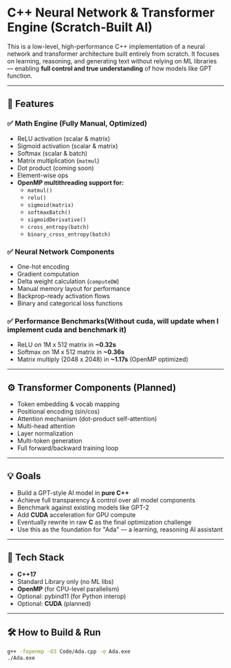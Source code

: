 # C++ Neural Network & Transformer Engine (Scratch-Built AI)

This is a low-level, high-performance C++ implementation of a neural network and transformer architecture built entirely from scratch. It focuses on learning, reasoning, and generating text without relying on ML libraries — enabling **full control and true understanding** of how models like GPT function.

---

## 🧠 Features

### ✅ Math Engine (Fully Manual, Optimized)
- ReLU activation (scalar & matrix)
- Sigmoid activation (scalar & matrix)
- Softmax (scalar & batch)
- Matrix multiplication (`matmul`)
- Dot product (coming soon)
- Element-wise ops
- **OpenMP multithreading support for:**
  - `matmul()`
  - `relu()`
  - `sigmoid(matrix)`
  - `softmaxBatch()`
  - `sigmoidDerivative()`
  - `cross_entropy(batch)`
  - `binary_cross_entropy(batch)`

### ✅ Neural Network Components
- One-hot encoding
- Gradient computation
- Delta weight calculation (`computeDW`)
- Manual memory layout for performance
- Backprop-ready activation flows
- Binary and categorical loss functions

### ✅ Performance Benchmarks(Without cuda, will update when I implement cuda and benchmark it)
- ReLU on 1M x 512 matrix in **~0.32s**
- Softmax on 1M x 512 matrix in **~0.36s**
- Matrix multiply (2048 x 2048) in **~1.17s** (OpenMP optimized)

---

## ⚙️ Transformer Components (Planned)
- Token embedding & vocab mapping
- Positional encoding (sin/cos)
- Attention mechanism (dot-product self-attention)
- Multi-head attention
- Layer normalization
- Multi-token generation
- Full forward/backward training loop

---

## 💡 Goals

- Build a GPT-style AI model in **pure C++**
- Achieve full transparency & control over all model components
- Benchmark against existing models like GPT-2
- Add **CUDA** acceleration for GPU compute
- Eventually rewrite in raw **C** as the final optimization challenge
- Use this as the foundation for "Ada" — a learning, reasoning AI assistant

---

## 🧱 Tech Stack

- **C++17**
- Standard Library only (no ML libs)
- **OpenMP** (for CPU-level parallelism)
- Optional: pybind11 (for Python interop)
- Optional: **CUDA** (planned)

---

## 🛠️ How to Build & Run

```bash
g++ -fopenmp -O3 Code/Ada.cpp -o Ada.exe
./Ada.exe
